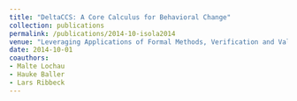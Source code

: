 ```yaml
---
title: "DeltaCCS: A Core Calculus for Behavioral Change"
collection: publications
permalink: /publications/2014-10-isola2014
venue: "Leveraging Applications of Formal Methods, Verification and Validation. Technologies for Mastering Change - 6th International Symposium, ISoLA 2014, Imperial, Corfu, Greece, October 8-11, 2014, Proceedings, Part I"
date: 2014-10-01
coauthors:
- Malte Lochau
- Hauke Baller
- Lars Ribbeck
---
```

